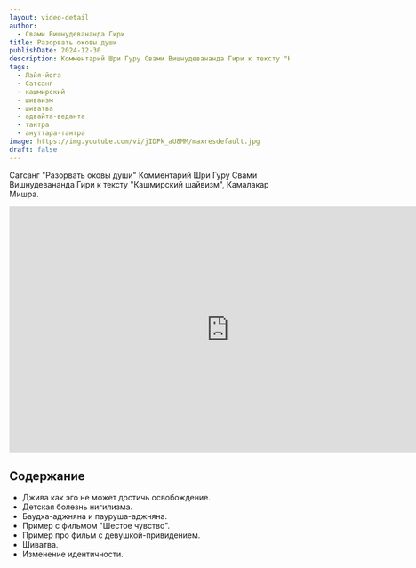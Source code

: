 ```yaml
---
layout: video-detail
author:
  - Свами Вишнудевананда Гири
title: Разорвать оковы души
publishDate: 2024-12-30
description: Комментарий Шри Гуру Свами Вишнудевананда Гири к тексту "Кашмирский шайвизм", Камалакар Мишра, глава "Скованность и освобождение. Смысл скованности".
tags:
  - Лайя-йога
  - Сатсанг
  - кашмирский
  - шиваизм
  - шиватва
  - адвайта-веданта
  - тантра
  - ануттара-тантра
image: https://img.youtube.com/vi/jIDPk_aU8MM/maxresdefault.jpg
draft: false
---
```


 Сатсанг "Разорвать оковы души"
Комментарий Шри Гуру Свами Вишнудевананда Гири к тексту "Кашмирский шайвизм", Камалакар Мишра.

<iframe width="790" height="444" src="https://www.youtube.com/embed/jIDPk_aU8MM" frameborder="0" allowfullscreen=""></iframe> 

## Содержание

- Джива как эго не может достичь освобождение.
- Детская болезнь нигилизма.
- Баудха-аджняна и пауруша-аджняна.
- Пример с фильмом "Шестое чувство".[]()
- Пример про фильм с девушкой-привидением.
- Шиватва.
- Изменение идентичности.